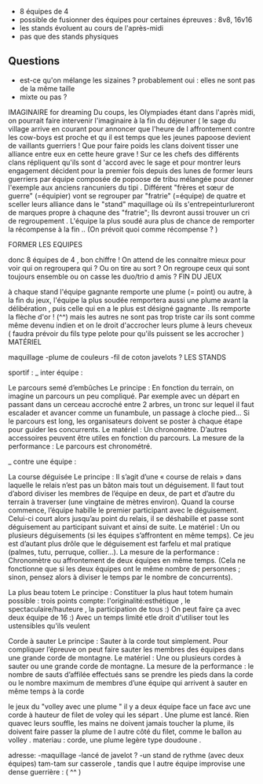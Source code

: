 * 8 équipes de 4
* possible de fusionner des équipes pour certaines épreuves : 8v8, 16v16
* les stands évoluent au cours de l'après-midi
* pas que des stands physiques

Questions
---------
* est-ce qu'on mélange les sizaines ? probablement oui : elles ne sont pas de la même taille
* mixte ou pas ?

IMAGINAIRE for dreaming
Du coups, les Olympiades étant dans l'après midi, on pourrait faire intervenir l'imaginaire à la fin du déjeuner ( le sage du village arrive en courant pour annoncer que l'heure de l affrontement contre les cow-boys est proche et qu il est temps que les jeunes papoose devient de vaillants guerriers ! Que pour faire poids les clans doivent tisser une alliance entre eux en cette heure grave ! Sur ce les chefs des différents clans répliquent qu'ils sont d 'accord avec le sage et pour montrer leurs engagement décident pour la premier fois depuis des lunes de former leurs guerriers par équipe composée de popoose de tribu mélangée pour donner l'exemple aux anciens rancuniers du tipi . Différent "frères et sœur de guerre" (=équipier) vont se regrouper par "fratrie" (=équipe) de quatre et sceller leurs alliance dans le "stand" maquillage où ils s'entrepeinturlureront de marques propre à chaqune des "fratrie"; Ils devront aussi trouver un cri de regroupement . L'équipe la plus soudé aura plus de chance de remporter la récompense à la fin .. (On prévoit quoi comme récompense ? )

FORMER LES EQUIPES

donc 8 équipes de 4 , bon chiffre !
On attend de les connaitre mieux pour voir qui on regroupera qui ? Ou on tire au sort ? On regroupe ceux qui sont toujours ensemble ou on casse les duo/trio d amis ?
FIN DU JEUX

à chaque stand l'équipe gagnante remporte une plume (= point) ou autre, à la fin du jeux, l'équipe la plus soudée remportera aussi une plume avant la délibération , puis celle qui en a le plus est désigné gagnante . Ils remporte la flèche d'or ! (^^) mais les autres ne sont pas trop triste car ils sont comme même devenu indien et on le droit d'accrocher leurs plume à leurs cheveux ( faudra prévoir du fils type pelote pour qu'ils puissent se les accrocher )
MATÉRIEL

maquillage -plume de couleurs -fil de coton
javelots ?
LES STANDS

sportif :
_ inter équipe :

Le parcours semé d’embûches
Le principe : En fonction du terrain, on imagine un parcours un peu compliqué. Par exemple avec un départ en passant dans un cerceau accroché entre 2 arbres, un tronc sur lequel il faut escalader et avancer comme un funambule, un passage à cloche pied… Si le parcours est long, les organisateurs doivent se poster à chaque étape pour guider les concurrents. 
Le matériel : Un chronomètre. D’autres accessoires peuvent être utiles en fonction du parcours. 
La mesure de la performance : Le parcours est chronométré.



_ contre une équipe :

La course déguisée
Le principe : Il s’agit d’une « course de relais » dans laquelle le relais n’est pas un bâton mais tout un déguisement. Il faut tout d’abord diviser les membres de l’équipe en deux, de part et d’autre du terrain à traverser (une vingtaine de mètres environ). Quand la course commence, l’équipe habille le premier participant avec le déguisement. Celui-ci court alors jusqu’au point du relais, il se déshabille et passe sont déguisement au participant suivant et ainsi de suite. 
Le matériel : Un ou plusieurs déguisements (si les équipes s’affrontent en même temps). Ce jeu est d’autant plus drôle que le déguisement est farfelu et mal pratique (palmes, tutu, perruque, collier…). 
La mesure de la performance : Chronomètre ou affrontement de deux équipes en même temps. (Cela ne fonctionne que si les deux équipes ont le même nombre de personnes ; sinon, pensez alors à diviser le temps par le nombre de concurrents).

La plus beau totem
Le principe : Constituer la plus haut totem humain possible : trois points compte: l'originalité:esthétique , le spectaculaire/hauteure , la participation de tous :) On peut faire ça avec deux équipe de 16 :) Avec un temps limité etle droit d'utiliser tout les ustensibles qu'ils veulent 

Corde à sauter
Le principe : Sauter à la corde tout simplement. Pour compliquer l’épreuve on peut faire sauter les membres des équipes dans une grande corde de montagne. 
Le matériel : Une ou plusieurs cordes à sauter ou une grande corde de montagne.
La mesure de la performance : le nombre de sauts d’affilée effectués sans se prendre les pieds dans la corde ou le nombre maximum de membres d’une équipe qui arrivent à sauter en même temps à la corde

le jeux du "volley avec une plume "
il y a deux équipe face un face avc une corde à hauteur de filet de voley qui les sépart . Une plume est lancé. Rien quavec leurs souffle, les mains ne doivent jamais toucher la plume, ils doivent faire passer la plume de l autre côté du filet, comme le ballon au volley . materiau : corde, une plume legère type doudoune .

adresse:
-maquillage
-lancé de javelot ?
-un stand de rythme (avec deux équipes) tam-tam sur casserole , tandis que l autre équipe improvise une dense guerrière : ( ^^ )
